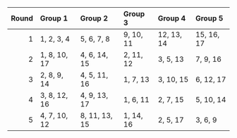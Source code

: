 |   Round | Group 1      | Group 2       | Group 3   | Group 4    | Group 5    |
|--------:|:-------------|:--------------|:----------|:-----------|:-----------|
|       1 | 1, 2, 3, 4   | 5, 6, 7, 8    | 9, 10, 11 | 12, 13, 14 | 15, 16, 17 |
|       2 | 1, 8, 10, 17 | 4, 6, 14, 15  | 2, 11, 12 | 3, 5, 13   | 7, 9, 16   |
|       3 | 2, 8, 9, 14  | 4, 5, 11, 16  | 1, 7, 13  | 3, 10, 15  | 6, 12, 17  |
|       4 | 3, 8, 12, 16 | 4, 9, 13, 17  | 1, 6, 11  | 2, 7, 15   | 5, 10, 14  |
|       5 | 4, 7, 10, 12 | 8, 11, 13, 15 | 1, 14, 16 | 2, 5, 17   | 3, 6, 9    |